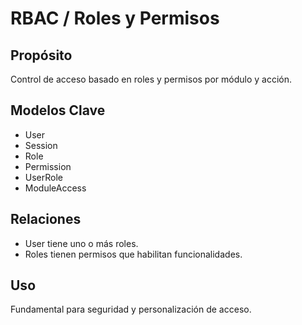 # RBAC / Roles y Permisos

## Propósito
Control de acceso basado en roles y permisos por módulo y acción.

## Modelos Clave
- User
- Session
- Role
- Permission
- UserRole
- ModuleAccess

## Relaciones
- User tiene uno o más roles.
- Roles tienen permisos que habilitan funcionalidades.

## Uso
Fundamental para seguridad y personalización de acceso.